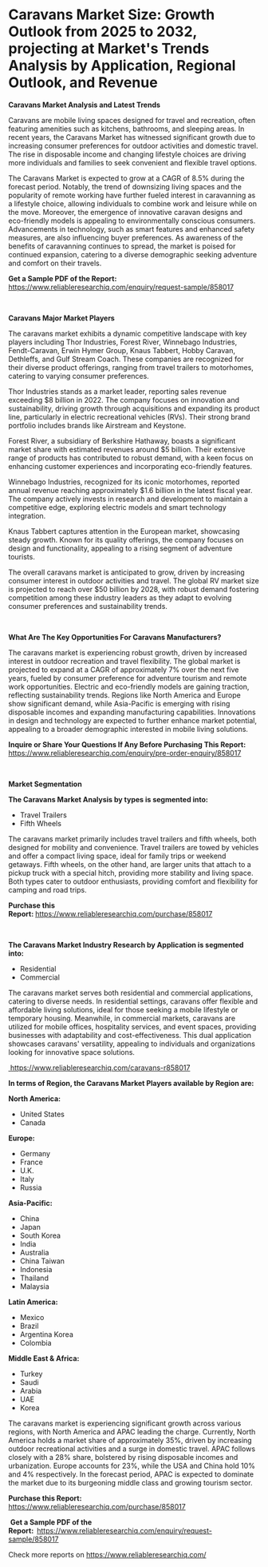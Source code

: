 <p><h1>Caravans Market Size: Growth Outlook from 2025 to 2032, projecting at Market's Trends Analysis by Application, Regional Outlook, and Revenue</h1></p><p><strong>Caravans Market Analysis and Latest Trends</strong></p>
<p><p>Caravans are mobile living spaces designed for travel and recreation, often featuring amenities such as kitchens, bathrooms, and sleeping areas. In recent years, the Caravans Market has witnessed significant growth due to increasing consumer preferences for outdoor activities and domestic travel. The rise in disposable income and changing lifestyle choices are driving more individuals and families to seek convenient and flexible travel options. </p><p>The Caravans Market is expected to grow at a CAGR of 8.5% during the forecast period. Notably, the trend of downsizing living spaces and the popularity of remote working have further fueled interest in caravanning as a lifestyle choice, allowing individuals to combine work and leisure while on the move. Moreover, the emergence of innovative caravan designs and eco-friendly models is appealing to environmentally conscious consumers. Advancements in technology, such as smart features and enhanced safety measures, are also influencing buyer preferences. As awareness of the benefits of caravanning continues to spread, the market is poised for continued expansion, catering to a diverse demographic seeking adventure and comfort on their travels.</p></p>
<p><strong>Get a Sample PDF of the Report:&nbsp;</strong> <a href="https://www.reliableresearchiq.com/enquiry/request-sample/858017?utm_campaign=2265&utm_medium=2&utm_source=Github&utm_content=ia&utm_term=30032025&utm_id=caravans">https://www.reliableresearchiq.com/enquiry/request-sample/858017</a></p>
<p>&nbsp;</p>
<p><strong>Caravans Major Market Players</strong></p>
<p><p>The caravans market exhibits a dynamic competitive landscape with key players including Thor Industries, Forest River, Winnebago Industries, Fendt-Caravan, Erwin Hymer Group, Knaus Tabbert, Hobby Caravan, Dethleffs, and Gulf Stream Coach. These companies are recognized for their diverse product offerings, ranging from travel trailers to motorhomes, catering to varying consumer preferences.</p><p>Thor Industries stands as a market leader, reporting sales revenue exceeding $8 billion in 2022. The company focuses on innovation and sustainability, driving growth through acquisitions and expanding its product line, particularly in electric recreational vehicles (RVs). Their strong brand portfolio includes brands like Airstream and Keystone.</p><p>Forest River, a subsidiary of Berkshire Hathaway, boasts a significant market share with estimated revenues around $5 billion. Their extensive range of products has contributed to robust demand, with a keen focus on enhancing customer experiences and incorporating eco-friendly features. </p><p>Winnebago Industries, recognized for its iconic motorhomes, reported annual revenue reaching approximately $1.6 billion in the latest fiscal year. The company actively invests in research and development to maintain a competitive edge, exploring electric models and smart technology integration.</p><p>Knaus Tabbert captures attention in the European market, showcasing steady growth. Known for its quality offerings, the company focuses on design and functionality, appealing to a rising segment of adventure tourists.</p><p>The overall caravans market is anticipated to grow, driven by increasing consumer interest in outdoor activities and travel. The global RV market size is projected to reach over $50 billion by 2028, with robust demand fostering competition among these industry leaders as they adapt to evolving consumer preferences and sustainability trends.</p></p>
<p>&nbsp;</p>
<p><strong>What Are The Key Opportunities For Caravans Manufacturers?</strong></p>
<p><p>The caravans market is experiencing robust growth, driven by increased interest in outdoor recreation and travel flexibility. The global market is projected to expand at a CAGR of approximately 7% over the next five years, fueled by consumer preference for adventure tourism and remote work opportunities. Electric and eco-friendly models are gaining traction, reflecting sustainability trends. Regions like North America and Europe show significant demand, while Asia-Pacific is emerging with rising disposable incomes and expanding manufacturing capabilities. Innovations in design and technology are expected to further enhance market potential, appealing to a broader demographic interested in mobile living solutions.</p></p>
<p><strong>Inquire or Share Your Questions If Any Before Purchasing This Report:</strong> <a href="https://www.reliableresearchiq.com/enquiry/pre-order-enquiry/858017?utm_campaign=2265&utm_medium=2&utm_source=Github&utm_content=ia&utm_term=30032025&utm_id=caravans">https://www.reliableresearchiq.com/enquiry/pre-order-enquiry/858017</a></p>
<p>&nbsp;</p>
<p><strong>Market Segmentation</strong></p>
<p><strong>The Caravans Market Analysis by types is segmented into:</strong></p>
<p><ul><li>Travel Trailers</li><li>Fifth Wheels</li></ul></p>
<p><p>The caravans market primarily includes travel trailers and fifth wheels, both designed for mobility and convenience. Travel trailers are towed by vehicles and offer a compact living space, ideal for family trips or weekend getaways. Fifth wheels, on the other hand, are larger units that attach to a pickup truck with a special hitch, providing more stability and living space. Both types cater to outdoor enthusiasts, providing comfort and flexibility for camping and road trips.</p></p>
<p><strong>Purchase this Report:&nbsp;</strong><a href="https://www.reliableresearchiq.com/purchase/858017?utm_campaign=2265&utm_medium=2&utm_source=Github&utm_content=ia&utm_term=30032025&utm_id=caravans">https://www.reliableresearchiq.com/purchase/858017</a></p>
<p>&nbsp;</p>
<p><strong>The Caravans Market Industry Research by Application is segmented into:</strong></p>
<p><ul><li>Residential</li><li>Commercial</li></ul></p>
<p><p>The caravans market serves both residential and commercial applications, catering to diverse needs. In residential settings, caravans offer flexible and affordable living solutions, ideal for those seeking a mobile lifestyle or temporary housing. Meanwhile, in commercial markets, caravans are utilized for mobile offices, hospitality services, and event spaces, providing businesses with adaptability and cost-effectiveness. This dual application showcases caravans' versatility, appealing to individuals and organizations looking for innovative space solutions.</p></p>
<p><a href="https://www.reliableresearchiq.com/caravans-r858017?utm_campaign=2265&utm_medium=2&utm_source=Github&utm_content=ia&utm_term=30032025&utm_id=caravans">&nbsp;https://www.reliableresearchiq.com/caravans-r858017</a></p>
<p><strong>In terms of Region, the Caravans Market Players available by Region are:</strong></p>
<p>
    <p> <strong> North America: </strong>
        <ul>
            <li>United States</li>
            <li>Canada</li>
        </ul>
        </p> 
    <p> <strong> Europe: </strong>
        <ul>
            <li>Germany</li>
            <li>France</li>
            <li>U.K.</li>
            <li>Italy</li>
            <li>Russia</li>
        </ul>
        </p> 
    <p> <strong> Asia-Pacific: </strong>
        <ul>
            <li>China</li>
            <li>Japan</li>
            <li>South Korea</li>
            <li>India</li>
            <li>Australia</li>
            <li>China Taiwan</li>
            <li>Indonesia</li>
            <li>Thailand</li>
            <li>Malaysia</li>
        </ul>
        </p> 
    <p> <strong> Latin America: </strong>
        <ul>
            <li>Mexico</li>
            <li>Brazil</li>
            <li>Argentina Korea</li>
            <li>Colombia</li>
        </ul>
        </p> 
    <p> <strong> Middle East & Africa: </strong>
        <ul>
            <li>Turkey</li>
            <li>Saudi</li>
            <li>Arabia</li>
            <li>UAE</li>
            <li>Korea</li>
        </ul>
    </p>
    </p>
<p><p>The caravans market is experiencing significant growth across various regions, with North America and APAC leading the charge. Currently, North America holds a market share of approximately 35%, driven by increasing outdoor recreational activities and a surge in domestic travel. APAC follows closely with a 28% share, bolstered by rising disposable incomes and urbanization. Europe accounts for 23%, while the USA and China hold 10% and 4% respectively. In the forecast period, APAC is expected to dominate the market due to its burgeoning middle class and growing tourism sector.</p></p>
<p><strong>Purchase this Report: </strong><a href="https://www.reliableresearchiq.com/purchase/858017?utm_campaign=2265&utm_medium=2&utm_source=Github&utm_content=ia&utm_term=30032025&utm_id=caravans">https://www.reliableresearchiq.com/purchase/858017</a></p>
<p>&nbsp;<strong>Get a Sample PDF of the Report:&nbsp;&nbsp;</strong><a href="https://www.reliableresearchiq.com/enquiry/request-sample/858017?utm_campaign=2265&utm_medium=2&utm_source=Github&utm_content=ia&utm_term=30032025&utm_id=caravans">https://www.reliableresearchiq.com/enquiry/request-sample/858017</a></p>
<p><strong></strong></p>
<p>Check more reports on <a href="https://www.reliableresearchiq.com/?utm_campaign=2265&utm_medium=2&utm_source=Github&utm_content=ia&utm_term=30032025&utm_id=caravans">https://www.reliableresearchiq.com/</a></p>